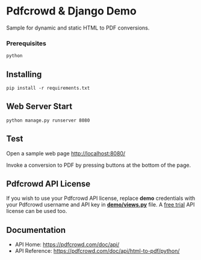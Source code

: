 # Pdfcrowd & Django Demo

Sample for dynamic and static HTML to PDF conversions.

### Prerequisites

```
python
```

## Installing

```
pip install -r requirements.txt
```

## Web Server Start

```
python manage.py runserver 8080
```

## Test

   Open a sample web page <http://localhost:8080/>

   Invoke a conversion to PDF by pressing buttons at the bottom of the page.

## Pdfcrowd API License

   If you wish to use your Pdfcrowd API license, replace **demo** credentials with your Pdfcrowd username and API key in **[demo/views.py](demo/views.py#L37)** file.
   A [free trial](https://pdfcrowd.com/user/sign_up/?pid=api-trial2) API license can be used too.

## Documentation

* API Home:  <https://pdfcrowd.com/doc/api/>
* API Reference:  <https://pdfcrowd.com/doc/api/html-to-pdf/python/>
